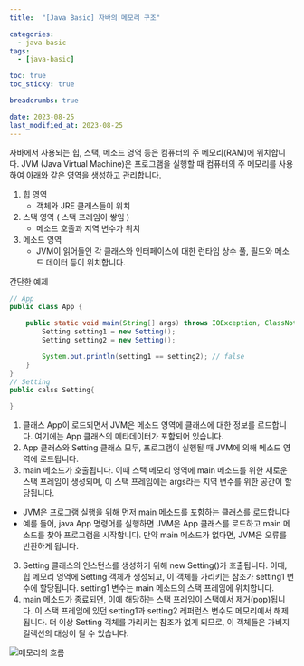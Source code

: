 ```yaml
---
title:  "[Java Basic] 자바의 메모리 구조"

categories:
  - java-basic
tags:
  - [java-basic]

toc: true
toc_sticky: true

breadcrumbs: true

date: 2023-08-25
last_modified_at: 2023-08-25
---
```


자바에서 사용되는 힙, 스택, 메소드 영역 등은 컴퓨터의 주 메모리(RAM)에 위치합니다.
JVM (Java Virtual Machine)은 프로그램을 실행할 때 컴퓨터의 주 메모리를 사용하여 아래와 같은 영역을 생성하고 관리합니다. 

1. 힙 영역
   - 객체와 JRE 클래스들이 위치 
2. 스택 영역 ( 스택 프레임이 쌓임 )
   - 메소드 호출과 지역 변수가 위치 
3. 메소드 영역
   - JVM이 읽어들인 각 클래스와 인터페이스에 대한 런타임 상수 풀, 필드와 메소드 데이터 등이 위치합니다.


간단한 예제
```java
// App
public class App {

    public static void main(String[] args) throws IOException, ClassNotFoundException {
        Setting setting1 = new Setting();
        Setting setting2 = new Setting();

        System.out.println(setting1 == setting2); // false
    }
}
// Setting
public calss Setting{

}
```

1. 클래스 App이 로드되면서 JVM은 메소드 영역에 클래스에 대한 정보를 로드합니다. 여기에는 App 클래스의 메타데이터가 포함되어 있습니다.
2. App 클래스와 Setting 클래스 모두, 프로그램이 실행될 때 JVM에 의해 메소드 영역에 로드됩니다.
2. main 메소드가 호출됩니다. 이때 스택 메모리 영역에 main 메소드를 위한 새로운 스택 프레임이 생성되며, 이 스택 프레임에는 args라는 지역 변수를 위한 공간이 할당됩니다.
  - JVM은 프로그램 실행을 위해 먼저 main 메소드를 포함하는 클래스를 로드합니다
  - 예를 들어, java App 명령어를 실행하면 JVM은 App 클래스를 로드하고 main 메소드를 찾아 프로그램을 시작합니다. 만약 main 메소드가 없다면, JVM은 오류를 반환하게 됩니다.
3. Setting 클래스의 인스턴스를 생성하기 위해 new Setting()가 호출됩니다. 이때, 힙 메모리 영역에 Setting 객체가 생성되고, 이 객체를 가리키는 참조가 setting1 변수에 할당됩니다. setting1 변수는 main 메소드의 스택 프레임에 위치합니다.
4. main 메소드가 종료되면, 이에 해당하는 스택 프레임이 스택에서 제거(pop)됩니다. 이 스택 프레임에 있던 setting1과 setting2 레퍼런스 변수도 메모리에서 해제됩니다. 더 이상 Setting 객체를 가리키는 참조가 없게 되므로, 이 객체들은 가비지 컬렉션의 대상이 될 수 있습니다.


![메모리의 흐름](image/javaBasic.png)
